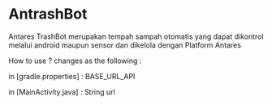 # AntrashBot
Antares TrashBot merupakan tempah sampah otomatis yang dapat dikontrol melalui android maupun sensor dan dikelola dengan Platform Antares 

How to use ?
changes as the following :

in [gradle.properties] : BASE_URL_API 

in [MainActivity.java] : String url
